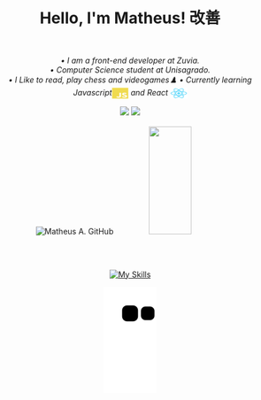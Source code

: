 <div align="center">
  <h1> Hello, I'm Matheus! 改善 </h1>
</div>

  <div align="center"> <br>
     <p><em> • I am a front-end developer at Zuvia. </em> <br>
     <em> • Computer Science student at Unisagrado. </em> <br/>
       <em> • I Like to read, play chess and videogames♟️ </em>
     <em> • Currently learning Javascript<img align="center" alt="Rafa-javascript" height="20" width="30" src="https://raw.githubusercontent.com/devicons/devicon/master/icons/javascript/javascript-plain.svg"> and React <img align="center" alt="Rafa-React" height="20" width="30" src="https://raw.githubusercontent.com/devicons/devicon/master/icons/react/react-original.svg"> </em></p> 
  </div>
  
<div align="center" style="display: inline_block">
     <a href="https://www.instagram.com/m.athz/"><img src="https://img.shields.io/badge/Instagram-E4405F?style=for-the-badge&logo=instagram&logoColor=white"/></a>
     <a href="https://open.spotify.com/user/matheusamorimf?si=edf78970e28b4c25"><img src="https://img.shields.io/badge/Spotify-1ED760?&style=for-the-badge&logo=spotify&logoColor=white"/></a>
  <br><br>
</div>

<div align="center" style="display: inline_block, justify-content:center"> 
  
  <img width="49%" height="195px" src="https://github-readme-stats.vercel.app/api?username=maathzzz&show_icons=true&count_private=true&hide_border=true&theme=radical" alt="Matheus A. GitHub" /> 
  
  <img width="39%" height="195px" src="https://github-readme-stats.vercel.app/api/top-langs/?username=maathzzz&layout=compact&hide_border=true&theme=radical" />
  
</div>

##
<br>

<div align="center" style="display: inline_block">
  
  [![My Skills](https://skillicons.dev/icons?i=html,css,js,react,vuejs,nodejs,vite,php,mysql,cs,github,vscode,visualstudio)](https://skillicons.dev)
  
</div>

<div align="center">
  
 ![Snake animation](https://github.com/maathzzz/maathzzz/blob/output/github-contribution-grid-snake.svg) 

</div>

##
 
